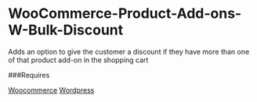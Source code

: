WooCommerce-Product-Add-ons-W-Bulk-Discount
===========================================

Adds an option to give the customer a discount if they have more than one of that product add-on in the shopping cart

###Requires

[Woocommerce](http://www.woothemes.com/woocommerce/)
[Wordpress](http://wordpress.org)
